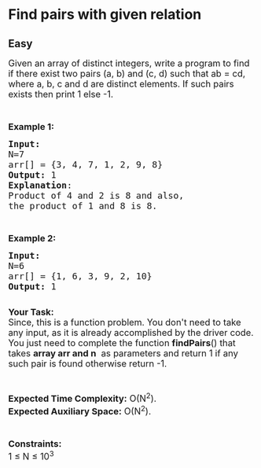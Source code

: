 # Find pairs with given relation
## Easy 
<div class="problem-statement">
                <p></p><p><span style="font-size:18px">Given an array of distinct integers, write a program to find if there exist two pairs (a, b) and (c, d) such that ab = cd, where a, b, c and d are distinct elements. If such pairs exists then print 1 else -1.</span></p>

<p>&nbsp;</p>

<p><span style="font-size:18px"><strong>Example 1:</strong></span></p>

<pre><span style="font-size:18px"><strong>Input:
</strong>N=7
arr[] = {3, 4, 7, 1, 2, 9, 8} 
<strong>Output:</strong> 1
<strong>Explanation</strong>:
Product of 4 and 2 is 8 and also,
the product of 1 and 8 is 8.  </span></pre>

<p>&nbsp;</p>

<p><span style="font-size:18px"><strong>Example 2:</strong></span></p>

<pre><span style="font-size:18px"><strong>Input:
</strong>N=6
arr[] = {1, 6, 3, 9, 2, 10} 
<strong>Output:</strong> 1</span>
</pre>

<p><br>
<span style="font-size:18px"><strong>Your Task:</strong><br>
Since, this is a function problem. You don't need to take any input, as it is already accomplished by the driver code. You just need to complete the function <strong>findPairs</strong>() that takes <strong>array arr and&nbsp;n</strong>&nbsp;&nbsp;as parameters and return&nbsp;1 if any such pair is found otherwise return&nbsp;-1.<strong>&nbsp;</strong></span></p>

<p>&nbsp;</p>

<p><span style="font-size:18px"><strong>Expected Time Complexity:</strong> O(N<sup>2</sup>).<br>
<strong>Expected Auxiliary Space:</strong> O(N<sup>2</sup>).</span></p>

<p>&nbsp;</p>

<p><span style="font-size:18px"><strong>Constraints:</strong><br>
1 ≤ N ≤ 10<sup>3</sup></span></p>

<p>&nbsp;</p>
 <p></p>
            </div>